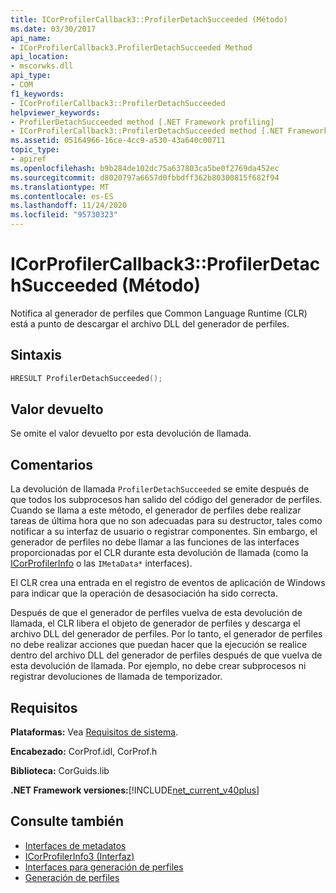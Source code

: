 ```yaml
---
title: ICorProfilerCallback3::ProfilerDetachSucceeded (Método)
ms.date: 03/30/2017
api_name:
- ICorProfilerCallback3.ProfilerDetachSucceeded Method
api_location:
- mscorwks.dll
api_type:
- COM
f1_keywords:
- ICorProfilerCallback3::ProfilerDetachSucceeded
helpviewer_keywords:
- ProfilerDetachSucceeded method [.NET Framework profiling]
- ICorProfilerCallback3::ProfilerDetachSucceeded method [.NET Framework profiling]
ms.assetid: 05164966-16ce-4cc9-a530-43a640c00711
topic_type:
- apiref
ms.openlocfilehash: b9b284de102dc75a637803ca5be0f2769da452ec
ms.sourcegitcommit: d8020797a6657d0fbbdff362b80300815f682f94
ms.translationtype: MT
ms.contentlocale: es-ES
ms.lasthandoff: 11/24/2020
ms.locfileid: "95730323"
---
```

# <a name="icorprofilercallback3profilerdetachsucceeded-method"></a>ICorProfilerCallback3::ProfilerDetachSucceeded (Método)

Notifica al generador de perfiles que Common Language Runtime (CLR) está a punto de descargar el archivo DLL del generador de perfiles.  
  
## <a name="syntax"></a>Sintaxis  
  
```cpp  
HRESULT ProfilerDetachSucceeded();  
```  
  
## <a name="return-value"></a>Valor devuelto  

 Se omite el valor devuelto por esta devolución de llamada.  
  
## <a name="remarks"></a>Comentarios  

 La devolución de llamada `ProfilerDetachSucceeded` se emite después de que todos los subprocesos han salido del código del generador de perfiles. Cuando se llama a este método, el generador de perfiles debe realizar tareas de última hora que no son adecuadas para su destructor, tales como notificar a su interfaz de usuario o registrar componentes. Sin embargo, el generador de perfiles no debe llamar a las funciones de las interfaces proporcionadas por el CLR durante esta devolución de llamada (como la [ICorProfilerInfo](icorprofilerinfo-interface.md) o las `IMetaData*` interfaces).  
  
 El CLR crea una entrada en el registro de eventos de aplicación de Windows para indicar que la operación de desasociación ha sido correcta.  
  
 Después de que el generador de perfiles vuelva de esta devolución de llamada, el CLR libera el objeto de generador de perfiles y descarga el archivo DLL del generador de perfiles. Por lo tanto, el generador de perfiles no debe realizar acciones que puedan hacer que la ejecución se realice dentro del archivo DLL del generador de perfiles después de que vuelva de esta devolución de llamada. Por ejemplo, no debe crear subprocesos ni registrar devoluciones de llamada de temporizador.  
  
## <a name="requirements"></a>Requisitos  

 **Plataformas:** Vea [Requisitos de sistema](../../get-started/system-requirements.md).  
  
 **Encabezado:** CorProf.idl, CorProf.h  
  
 **Biblioteca:** CorGuids.lib  
  
 **.NET Framework versiones:**[!INCLUDE[net_current_v40plus](../../../../includes/net-current-v40plus-md.md)]  
  
## <a name="see-also"></a>Consulte también

- [Interfaces de metadatos](../metadata/metadata-interfaces.md)
- [ICorProfilerInfo3 (Interfaz)](icorprofilerinfo3-interface.md)
- [Interfaces para generación de perfiles](profiling-interfaces.md)
- [Generación de perfiles](index.md)
